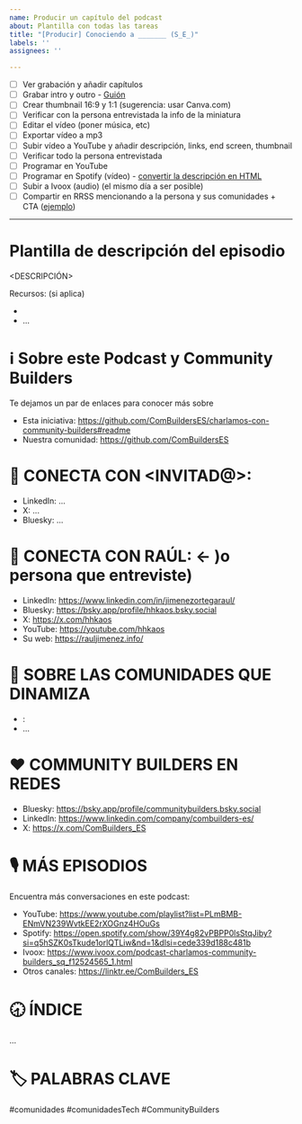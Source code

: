 ```yaml
---
name: Producir un capítulo del podcast
about: Plantilla con todas las tareas
title: "[Producir] Conociendo a _______ (S_E_)"
labels: ''
assignees: ''

---
```


* [ ] Ver grabación y añadir capítulos
* [ ] Grabar intro y outro - [Guión](https://docs.google.com/document/d/1NL6XChsZhxqt4P1D1H7UV9lFe35Aa1ojpMfqSOZSxMY/edit?usp=sharing)
* [ ] Crear thumbnail 16:9 y 1:1 (sugerencia: usar Canva.com)
* [ ] Verificar con la persona entrevistada la info de la miniatura
* [ ] Editar el vídeo (poner música, etc)
* [ ] Exportar vídeo a mp3
* [ ] Subir vídeo a YouTube y añadir descripción, links, end screen, thumbnail
* [ ] Verificar todo la persona entrevistada
* [ ] Programar en YouTube
* [ ] Programar en Spotify (vídeo) - [convertir la descripción en HTML](https://chatgpt.com/share/67da8ffd-d184-8013-aae2-761f5344f702)
* [ ] Subir a Ivoox (audio) (el mismo día a ser posible)
* [ ] Compartir en RRSS mencionando a la persona y sus comunidades + CTA ([ejemplo](https://x.com/ComBuilders_ES/status/1897261136954712207))

--- 

# Plantilla de descripción del episodio

<DESCRIPCIÓN>

Recursos: (si aplica)
- <enlazar recursos comentados en la charla>
- ...

ℹ️ Sobre este Podcast y Community Builders
============
Te dejamos un par de enlaces para conocer más sobre
- Esta iniciativa: https://github.com/ComBuildersES/charlamos-con-community-builders#readme
- Nuestra comunidad: https://github.com/ComBuildersES

🪪 CONECTA CON <INVITAD@>:
============
- LinkedIn: ...
- X: ...
- Bluesky: ...

🪪 CONECTA CON RAÚL: <- )o persona que entreviste)
============
- LinkedIn: https://www.linkedin.com/in/jimenezortegaraul/
- Bluesky: https://bsky.app/profile/hhkaos.bsky.social
- X: https://x.com/hhkaos
- YouTube: https://youtube.com/hhkaos
- Su web: https://rauljimenez.info/

👥 SOBRE LAS COMUNIDADES QUE DINAMIZA
============
- <NOMBRE>: <WEB>
- ...

❤️ COMMUNITY BUILDERS EN REDES
============
- Bluesky: https://bsky.app/profile/communitybuilders.bsky.social
- LinkedIn: https://www.linkedin.com/company/combuilders-es/
- X: https://x.com/ComBuilders_ES

🎙️ MÁS EPISODIOS
============
Encuentra más conversaciones en este podcast:
- YouTube: https://www.youtube.com/playlist?list=PLmBMB-ENmVN239WvtkEE2rXOGnz4HOuGs
- Spotify: https://open.spotify.com/show/39Y4g82vPBPP0lsStqJiby?si=q5hSZK0sTkude1orlQTLiw&nd=1&dlsi=cede339d188c481b
- Ivoox: https://www.ivoox.com/podcast-charlamos-community-builders_sq_f12524565_1.html
- Otros canales: https://linktr.ee/ComBuilders_ES

🕣 ÍNDICE
============
...


🏷️ PALABRAS CLAVE
============
#comunidades #comunidadesTech #CommunityBuilders
